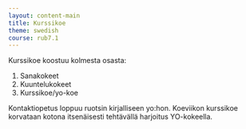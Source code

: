 ```yaml
---
layout: content-main
title: Kurssikoe
theme: swedish
course: rub7.1
---
```


Kurssikoe koostuu kolmesta osasta:

1. Sanakokeet
2. Kuuntelukokeet
3. Kurssikoe/yo-koe

Kontaktiopetus loppuu ruotsin kirjalliseen yo:hon. Koeviikon kurssikoe korvataan
kotona itsenäisesti tehtävällä harjoitus YO-kokeella. 

